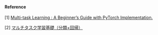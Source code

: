 
#### Reference
[1] [Multi-task Learning : A Beginner’s Guide with PyTorch Implementation.](https://medium.com/@aminul.huq11/multi-task-learning-a-beginners-guide-a1fc17808688)

[2] [マルチタスク学習基礎（分類+回帰）](https://github.com/machine-perception-robotics-group/MPRGDeepLearningLectureNotebook/blob/master/11_cnn_pytorch/09_multitask_fundamental.ipynb)